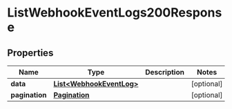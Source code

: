 

# ListWebhookEventLogs200Response


## Properties

| Name | Type | Description | Notes |
|------------ | ------------- | ------------- | -------------|
|**data** | [**List&lt;WebhookEventLog&gt;**](WebhookEventLog.md) |  |  [optional] |
|**pagination** | [**Pagination**](Pagination.md) |  |  [optional] |



